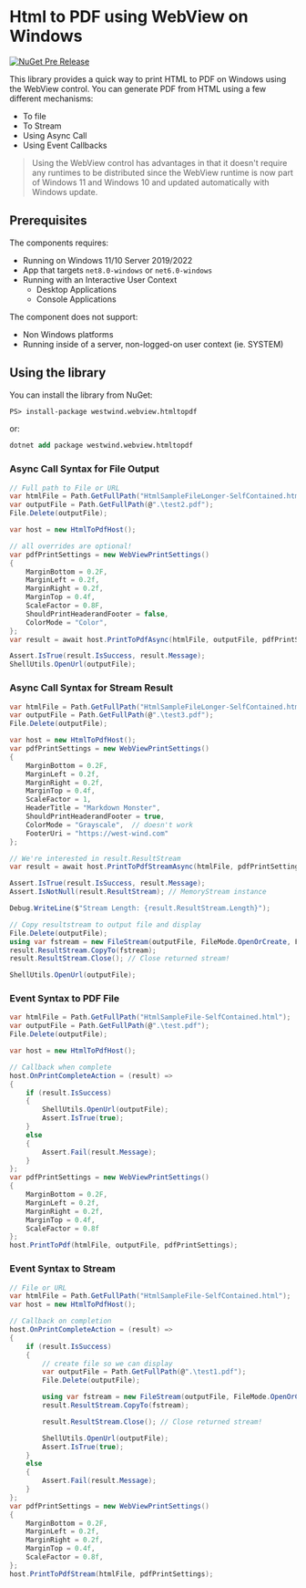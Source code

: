 # Html to PDF using WebView on Windows

[![NuGet Pre Release](https://img.shields.io/nuget/vpre/westwind.webview.htmltopdf.svg)](https://www.nuget.org/packages?q=Westwind.webview.htmltopdf)

This library provides a quick way to print HTML to PDF on Windows using the WebView control. You can generate PDF from HTML using a few different mechanisms:

* To file
* To Stream
* Using Async Call
* Using Event Callbacks

> Using the WebView control has advantages in that it doesn't require any runtimes to be distributed since the WebView runtime is now part of Windows 11 and Windows 10 and updated automatically with Windows update.

## Prerequisites
The components requires:

* Running on Windows 11/10 Server 2019/2022
* App that targets `net8.0-windows` or `net6.0-windows`
* Running with an Interactive User Context 
   * Desktop Applications
   * Console Applications

The component does not support:

* Non Windows platforms
* Running inside of a server, non-logged-on user context (ie. SYSTEM)

## Using the library

You can install the library from NuGet:

```ps
PS> install-package westwind.webview.htmltopdf
```

or:

```ps
dotnet add package westwind.webview.htmltopdf
```

### Async Call Syntax for File Output

```csharp
// Full path to File or URL
var htmlFile = Path.GetFullPath("HtmlSampleFileLonger-SelfContained.html");
var outputFile = Path.GetFullPath(@".\test2.pdf");
File.Delete(outputFile);

var host = new HtmlToPdfHost();

// all overrides are optional!
var pdfPrintSettings = new WebViewPrintSettings()
{
    MarginBottom = 0.2F,
    MarginLeft = 0.2f,
    MarginRight = 0.2f,
    MarginTop = 0.4f,
    ScaleFactor = 0.8F,
    ShouldPrintHeaderandFooter = false,
    ColorMode = "Color",
};
var result = await host.PrintToPdfAsync(htmlFile, outputFile, pdfPrintSettings);

Assert.IsTrue(result.IsSuccess, result.Message);
ShellUtils.OpenUrl(outputFile);
```

### Async Call Syntax for Stream Result

```csharp
var htmlFile = Path.GetFullPath("HtmlSampleFileLonger-SelfContained.html");
var outputFile = Path.GetFullPath(@".\test3.pdf");
File.Delete(outputFile);

var host = new HtmlToPdfHost();
var pdfPrintSettings = new WebViewPrintSettings()
{
    MarginBottom = 0.2F,
    MarginLeft = 0.2f,
    MarginRight = 0.2f,
    MarginTop = 0.4f,
    ScaleFactor = 1,
    HeaderTitle = "Markdown Monster",
    ShouldPrintHeaderandFooter = true,
    ColorMode = "Grayscale",  // doesn't work
    FooterUri = "https://west-wind.com"
};

// We're interested in result.ResultStream
var result = await host.PrintToPdfStreamAsync(htmlFile, pdfPrintSettings);

Assert.IsTrue(result.IsSuccess, result.Message);
Assert.IsNotNull(result.ResultStream); // MemoryStream instance

Debug.WriteLine($"Stream Length: {result.ResultStream.Length}");

// Copy resultstream to output file and display
File.Delete(outputFile);
using var fstream = new FileStream(outputFile, FileMode.OpenOrCreate, FileAccess.Write);
result.ResultStream.CopyTo(fstream);
result.ResultStream.Close(); // Close returned stream!

ShellUtils.OpenUrl(outputFile);
```

### Event Syntax to PDF File

```csharp
var htmlFile = Path.GetFullPath("HtmlSampleFile-SelfContained.html");
var outputFile = Path.GetFullPath(@".\test.pdf");
File.Delete(outputFile);

var host = new HtmlToPdfHost();            

// Callback when complete
host.OnPrintCompleteAction = (result) =>
{
    if (result.IsSuccess)
    {
        ShellUtils.OpenUrl(outputFile);
        Assert.IsTrue(true);
    }
    else
    {
        Assert.Fail(result.Message);
    }
};
var pdfPrintSettings = new WebViewPrintSettings()
{
    MarginBottom = 0.2F,
    MarginLeft = 0.2f,
    MarginRight = 0.2f,
    MarginTop = 0.4f,
    ScaleFactor = 0.8f
};
host.PrintToPdf(htmlFile, outputFile, pdfPrintSettings);
```

### Event Syntax to Stream

```csharp
// File or URL
var htmlFile = Path.GetFullPath("HtmlSampleFile-SelfContained.html");                       
var host = new HtmlToPdfHost();

// Callback on completion
host.OnPrintCompleteAction = (result) =>
{
    if (result.IsSuccess)
    {
        // create file so we can display
        var outputFile = Path.GetFullPath(@".\test1.pdf");
        File.Delete(outputFile);

        using var fstream = new FileStream(outputFile, FileMode.OpenOrCreate, FileAccess.Write);
        result.ResultStream.CopyTo(fstream);

        result.ResultStream.Close(); // Close returned stream!

        ShellUtils.OpenUrl(outputFile);
        Assert.IsTrue(true);
    }
    else
    {
        Assert.Fail(result.Message);
    }
};
var pdfPrintSettings = new WebViewPrintSettings()
{
    MarginBottom = 0.2F,
    MarginLeft = 0.2f,
    MarginRight = 0.2f,
    MarginTop = 0.4f,
    ScaleFactor = 0.8f,
};
host.PrintToPdfStream(htmlFile, pdfPrintSettings);
```

